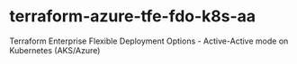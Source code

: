 # terraform-azure-tfe-fdo-k8s-aa
Terraform Enterprise Flexible Deployment Options - Active-Active mode on Kubernetes (AKS/Azure)
